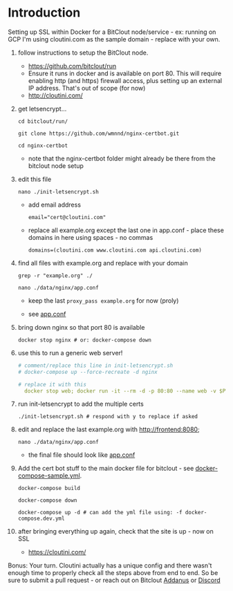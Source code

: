 
# Introduction

Setting up SSL within Docker for a BitClout node/service - ex: running on GCP
I'm using cloutini.com as the sample domain - replace with your own.

1. follow instructions to setup the BitClout node.
    - <https://github.com/bitclout/run>
    - Ensure it runs in docker and is available on port 80. This will require enabling http (and https) firewall access, plus setting up an external IP address. That's out of scope (for now)
    - <http://cloutini.com/>

2. get letsencrypt...

      `cd bitclout/run/`

      `git clone https://github.com/wmnnd/nginx-certbot.git`

      `cd nginx-certbot`

    - note that the nginx-certbot folder might already be there from the bitclout node setup

3. edit this file

      `nano ./init-letsencrypt.sh`

    - add email address

      `email="cert@cloutini.com"`

    - replace all example.org except the last one in app.conf - place these domains in here using spaces - no commas

      `domains=(cloutini.com www.cloutini.com api.cloutini.com)`

4. find all files with example.org and replace with your domain
  
      `grep -r "example.org" ./`

      `nano ./data/nginx/app.conf`

    - keep the last `proxy_pass example.org` for now (proly)

    - see [app.conf](app.conf)

5. bring down nginx so that port 80 is available
  
    `docker stop nginx # or: docker-compose down`

6. use this to run a generic web server!

    ```yaml
    # comment/replace this line in init-letsencrypt.sh    
    # docker-compose up --force-recreate -d nginx    
    
    # replace it with this    
      docker stop web; docker run -it --rm -d -p 80:80 --name web -v $PWD/data/certbot/www/:/usr/share/nginx/html nginx;
    ```

7. run init-letsencrypt to add the multiple certs
  
    `./init-letsencrypt.sh # respond with y to replace if asked`

8. edit and replace the last example.org with <http://frontend:8080>;
  
    `nano ./data/nginx/app.conf`

    - the final file should look like [app.conf](app.conf)

9. Add the cert bot stuff to the main docker file for bitclout - see [docker-compose-sample.yml](docker-compose-sample.yml).

      `docker-compose build`

      `docker-compose down`

      `docker-compose up -d # can add the yml file using: -f docker-compose.dev.yml`

10. after bringing everything up again, check that the site is up - now on SSL

    - <https://cloutini.com/>

Bonus: Your turn. Cloutini actually has a unique config and there wasn't enough time to properly check all the steps above from end to end. So be sure to submit a pull request - or reach out on Bitclout [Addanus](https://bitclout.com/u/Addanus) or [Discord](https://discord.com/invite/bitclout)
